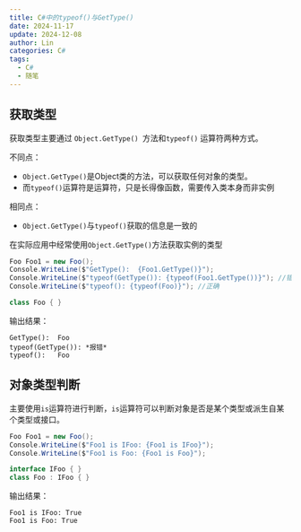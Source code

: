 ```yaml
---
title: C#中的typeof()与GetType()
date: 2024-11-17
update: 2024-12-08
author: Lin
categories: C#
tags:
  - C#
  - 随笔
---
```

## 获取类型
获取类型主要通过 `Object.GetType() `方法和`typeof()` 运算符两种方式。

不同点：
- `Object.GetType()`是Object类的方法，可以获取任何对象的类型。
- 而`typeof()`运算符是运算符，只是长得像函数，需要传入类本身而非实例

相同点：
- `Object.GetType()`与`typeof()`获取的信息是一致的

在实际应用中经常使用`Object.GetType()`方法获取实例的类型

```csharp
Foo Foo1 = new Foo();
Console.WriteLine($"GetType():  {Foo1.GetType()}");
Console.WriteLine($"typeof(GetType()): {typeof(Foo1.GetType())}"); //错误
Console.WriteLine($"typeof(): {typeof(Foo)}"); //正确

class Foo { }

```

输出结果：

```
GetType():  Foo
typeof(GetType()): *报错*
typeof():   Foo

```

## 对象类型判断

主要使用`is`运算符进行判断，`is`运算符可以判断对象是否是某个类型或派生自某个类型或接口。

```csharp
Foo Foo1 = new Foo();
Console.WriteLine($"Foo1 is IFoo: {Foo1 is IFoo}");
Console.WriteLine($"Foo1 is Foo: {Foo1 is Foo}");

interface IFoo { }
class Foo : IFoo { }
```

输出结果：

```
Foo1 is IFoo: True
Foo1 is Foo: True
```

